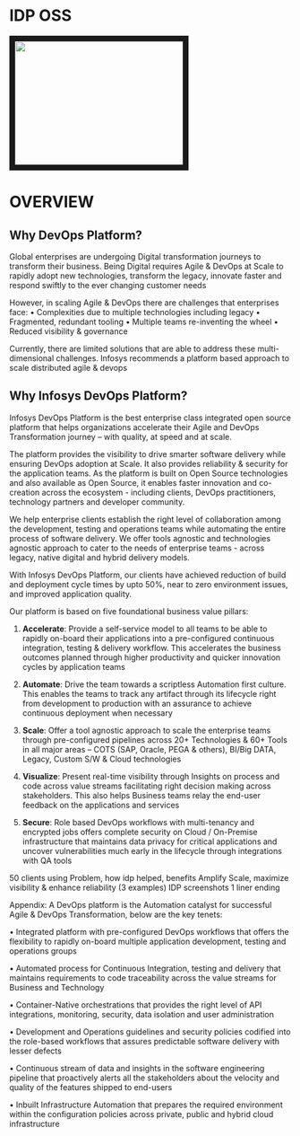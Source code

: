 
# IDP OSS
<a href="https://asciinema.org/a/42383"><img src="https://asciinema.org/a/42383.png" width="300" height="220" border="10"/></a>


# OVERVIEW

## Why DevOps Platform?
Global enterprises are undergoing Digital transformation journeys to transform their business. Being Digital requires Agile & DevOps at Scale to rapidly adopt new technologies, transform the legacy, innovate faster and respond swiftly to the ever changing customer needs
 
However, in scaling Agile & DevOps there are challenges that enterprises face:
•	Complexities due to multiple technologies including legacy
•	Fragmented, redundant tooling 
•	Multiple teams re-inventing the wheel
•	Reduced visibility & governance 

Currently, there are limited solutions that are able to address these multi-dimensional challenges. Infosys recommends a platform based approach to scale distributed agile & devops

## Why Infosys DevOps Platform?

Infosys DevOps Platform is the best enterprise class integrated open source platform that helps organizations accelerate their Agile and DevOps Transformation journey – with quality, at speed and at scale. 

The platform provides the visibility to drive smarter software delivery while ensuring DevOps adoption at Scale. It also provides reliability & security for the application teams. As the platform is built on Open Source technologies and also available as Open Source, it enables faster innovation and co-creation across the ecosystem - including clients, DevOps practitioners, technology partners and developer community. 

We help enterprise clients establish the right level of collaboration among the development, testing and operations teams while automating the entire process of software delivery. We offer tools agnostic and technologies agnostic approach to cater to the needs of enterprise teams - across legacy, native digital and hybrid delivery models. 

With Infosys DevOps Platform, our clients have achieved reduction of build and deployment cycle times by upto 50%, near to zero environment issues, and improved application quality.

Our platform is based on five foundational business value pillars:



1.	**Accelerate**:
Provide a self-service model to all teams to be able to rapidly on-board their applications into a pre-configured continuous integration, testing & delivery workflow. This accelerates the business outcomes planned through higher productivity and quicker innovation cycles by application teams

2.	**Automate**:
Drive the team towards a scriptless Automation first culture. This enables the teams to track any artifact through its lifecycle right from development to production with an assurance to achieve continuous deployment when necessary 

3.	**Scale**:
Offer a tool agnostic approach to scale the enterprise teams through pre-configured pipelines across 20+ Technologies & 60+ Tools in all major areas – COTS (SAP, Oracle, PEGA & others), BI/Big DATA, Legacy, Custom S/W & Cloud technologies

4.	**Visualize**:
Present real-time visibility through Insights on process and code across value streams facilitating right decision making across stakeholders. This also helps Business teams relay the end-user feedback on the applications and services

5.	**Secure**:
Role based DevOps workflows with multi-tenancy and encrypted jobs offers complete security on Cloud / On-Premise infrastructure that maintains data privacy for critical applications and uncover vulnerabilities much early in the lifecycle through integrations with QA tools

50 clients using Problem, how idp helped, benefits
Amplify Scale, maximize visibility & enhance reliability (3 examples)
IDP screenshots
1 liner ending

Appendix:
A DevOps platform is the Automation catalyst for successful Agile & DevOps Transformation, below are the key tenets:

•	Integrated platform with pre-configured DevOps workflows that offers the flexibility to rapidly on-board multiple application development, testing and operations groups 

•	Automated process for Continuous Integration, testing and delivery that maintains requirements to code traceability across the value streams for Business and Technology

•	Container-Native orchestrations that provides the right level of API integrations, monitoring, security, data isolation and user administration

•	Development and Operations guidelines and security policies codified into the role-based workflows that assures predictable software delivery with lesser defects

•	Continuous stream of data and insights in the software engineering pipeline that proactively alerts all the stakeholders about the velocity and quality of the features shipped to end-users
 
•	Inbuilt Infrastructure Automation that prepares the required environment within the configuration policies across private, public and hybrid cloud infrastructure






